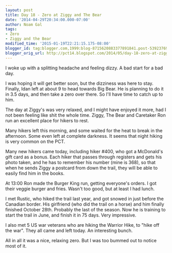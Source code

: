 ```yaml
---
layout: post
title: Day 18 - Zero at Ziggy and The Bear
date: '2014-04-29T20:34:00.000-07:00'
author: Noam Gal
tags:
- Zero
- Ziggy and the Bear
modified_time: '2015-01-19T22:21:15.175-08:00'
blogger_id: tag:blogger.com,1999:blog-8715620883377891841.post-5392376901348112137
blogger_orig_url: http://pct14.blogspot.com/2014/05/day-18-zero-at-ziggy-and-bear.html
---
```

I woke up with a splitting headache and feeling dizzy. A bad start for a bad day.

I was hoping it will get better soon, but the dizziness was here to stay. Finally, Idan left at about 9 to head towards Big Bear. He is planning to do it in 3.5 days, and then take a zero over there. So I'll have time to catch up to him.

The day at Ziggy's was very relaxed, and I might have enjoyed it more, had I not been feeling like shit the whole time. Ziggy, The Bear and Caretaker Ron run an excellent place for hikers to rest.

Many hikers left this morning, and some waited for the heat to break in the afternoon. Some even left at complete darkness. It seems that night hiking is very common on the PCT.

Many new hikers came today, including hiker #400, who got a McDonald's gift card as a bonus. Each hiker that passes through registers and gets his photo taken, and he has to remember his number (mine is 368), so that when he sends Ziggy a postcard from down the trail, they will be able to easily find him in the books.

At 13:00 Ron made the Burger King run, getting everyone's orders. I got their veggie burger and fries. Wasn't too good, but at least I had lunch.

I met Rustic, who hiked the trail last year, and got snowed in just before the Canadian border. His girlfriend (who did the trail on a horse) and him finally finished October 28th. Probably the last of the season. Now he is training to start the trail in June, and finish it in 75 days. Very impressive.

I also met 5 US war veterans who are hiking the Warrior Hike, to "hike off the war". They all came and left today. An interesting bunch.

All in all it was a nice, relaxing zero. But I was too bummed out to notice most of it.
